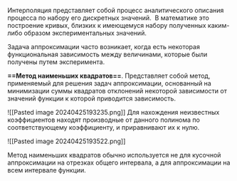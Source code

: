 Интерполяция представляет собой процесс аналитического описания процесса по набору его дискретных значений.  В математике это построение кривых, близких к имеющемуся набору полученных каким-либо образом экспериментальных значений.

Задача аппроксимации часто возникает, когда есть некоторая функциональная зависимость между величинами, которые были получены путем эксперимента.

**==Метод наименьших квадратов==**. Представляет собой метод, применяемый для решения задач аппроксимации, основанный на минимизации суммы квадратов отклонений некоторой зависимости от значений функции к которой приводится зависимость.

![[Pasted image 20240425193235.png]]
Для нахождения неизвестных коэффициентов находят производные от данного полинома по соответствующему коэффициенту, и приравнивают их к нулю.

![[Pasted image 20240425193522.png]]

Метод наименьших квадратов обычно используется не для кусочной аппроксимации на отрезках общего интервала, а для аппроксимации на всем интервале функции.
